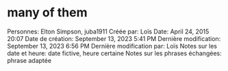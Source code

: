 # many of them

Personnes: Elton Simpson, juba1911
Créée par: Loïs
Date: April 24, 2015 20:07
Date de création: September 13, 2023 5:41 PM
Dernière modification: September 13, 2023 6:56 PM
Dernière modification par: Loïs
Notes sur les date et heure: date fictive, heure certaine
Notes sur les phrases échangées: phrase adaptée